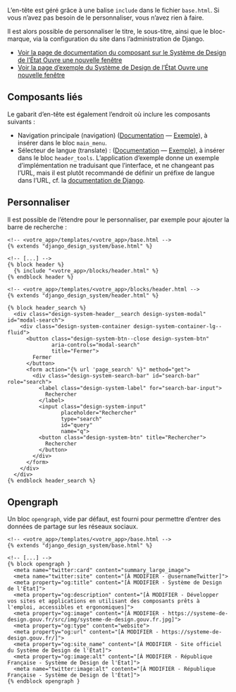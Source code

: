L’en-tête est géré grâce à une balise `include` dans le fichier `base.html`. Si vous n’avez pas besoin de le personnaliser, vous n’avez rien à faire.

Il est alors possible de personnaliser le titre, le sous-titre, ainsi que le bloc-marque, via la configuration du site dans l’administration de Django.

- <a class="design-system-link design-system-icon-external-link-line design-system-link--icon-right design-system-link--lg" href="https://www.systeme-de-design.gouv.fr/elements-d-interface/composants/en-tete" target="_blank" rel="noopener noreferrer">
        Voir la page de documentation du composant sur le Système de Design de l’État
        <span class="design-system-sr-only">Ouvre une nouvelle fenêtre</span>
  </a>
- <a class="design-system-link design-system-icon-external-link-line design-system-link--icon-right design-system-link--lg" href="https://main--ds-gouv.netlify.app/example/component/header/" target="_blank" rel="noopener noreferrer">
        Voir la page d’exemple du Système de Design de l’État
        <span class="design-system-sr-only">Ouvre une nouvelle fenêtre</span>
  </a>

## Composants liés
Le gabarit d’en-tête est également l’endroit où inclure les composants suivants :

- Navigation principale (navigation) ([Documentation](https://www.systeme-de-design.gouv.fr/elements-d-interface/composants/navigation-principale) — [Exemple](https://main--ds-gouv.netlify.app/example/component/navigation/)), à insérer dans le bloc `main_menu`.
- Sélecteur de langue (translate) : ([Documentation](https://www.systeme-de-design.gouv.fr/elements-d-interface/composants/selecteur-de-langue) — [Exemple](https://main--ds-gouv.netlify.app/example/component/translate/)), à insérer dans le bloc `header_tools`. L’application d’exemple donne un exemple d’implémentation ne traduisant que l’interface, et ne changeant pas l’URL, mais il est plutôt recommandé de définir un préfixe de langue dans l’URL, cf. la [documentation de Django](https://docs.djangoproject.com/fr/5.0/topics/i18n/translation/).

## Personnaliser

Il est possible de l’étendre pour le personnaliser, par exemple pour ajouter la barre de recherche :

```{.django}
<!-- <votre_app>/templates/<votre_app>/base.html -->
{% extends "django_design_system/base.html" %}

<!-- [...] -->
{% block header %}
  {% include "<votre_app>/blocks/header.html" %}
{% endblock header %}

```

```
<!-- <votre_app>/templates/<votre_app>/blocks/header.html -->
{% extends "django_design_system/header.html" %}

{% block header_search %}
  <div class="design-system-header__search design-system-modal" id="modal-search">
    <div class="design-system-container design-system-container-lg--fluid">
      <button class="design-system-btn--close design-system-btn"
              aria-controls="modal-search"
              title="Fermer">
        Fermer
      </button>
      <form action="{% url 'page_search' %}" method="get">
        <div class="design-system-search-bar" id="search-bar" role="search">
          <label class="design-system-label" for="search-bar-input">
            Rechercher
          </label>
          <input class="design-system-input"
                 placeholder="Rechercher"
                 type="search"
                 id="query"
                 name="q">
          <button class="design-system-btn" title="Rechercher">
            Rechercher
          </button>
        </div>
      </form>
    </div>
  </div>
{% endblock header_search %}
```

## Opengraph

Un bloc `opengraph`, vide par défaut, est fourni pour permettre d’entrer des données de partage sur les réseaux sociaux.


```{.django}
<!-- <votre_app>/templates/<votre_app>/base.html -->
{% extends "django_design_system/base.html" %}

<!-- [...] -->
{% block opengraph }
  <meta name="twitter:card" content="summary_large_image">
  <meta name="twitter:site" content="[À MODIFIER - @usernameTwitter]">
  <meta property="og:title" content="[À MODIFIER - Système de Design de l'État]">
  <meta property="og:description" content="[À MODIFIER - Développer vos sites et applications en utilisant des composants prêts à l'emploi, accessibles et ergonomiques]">
  <meta property="og:image" content="[À MODIFIER - https://systeme-de-design.gouv.fr/src/img/systeme-de-design.gouv.fr.jpg]">
  <meta property="og:type" content="website">
  <meta property="og:url" content="[À MODIFIER - https://systeme-de-design.gouv.fr/]">
  <meta property="og:site_name" content="[À MODIFIER - Site officiel du Système de Design de l'État]">
  <meta property="og:image:alt" content="[À MODIFIER - République Française - Système de Design de l'État]">
  <meta name="twitter:image:alt" content="[À MODIFIER - République Française - Système de Design de l'État]">
{% endblock opengraph }
```
